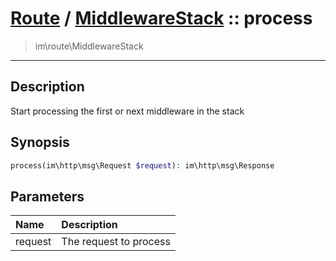 # [Route](route.md) / [MiddlewareStack](route-MiddlewareStack.md) :: process
 > im\route\MiddlewareStack
____

## Description
Start processing the first or next middleware in the stack

## Synopsis
```php
process(im\http\msg\Request $request): im\http\msg\Response
```

## Parameters
| Name | Description |
| :--- | :---------- |
| request | The request to process |
